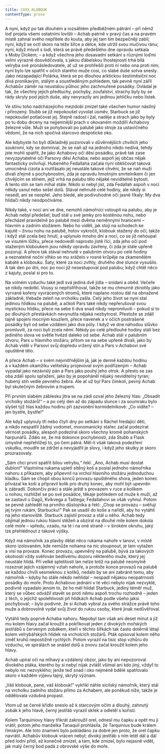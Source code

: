 ```yaml
---
title: CXXX.KLOBOUK
contentType: prose
---
```


A nyní, když po tak dlouhém a rozsáhlém předběžném pátrání – při němž loď projela všemi ostatními lovišti – Achab patrně v pravý čas a na pravém místě zahnal svého nepřítele do kouta, aby jej tam tím bezpečněji zabil; nyní, když se octl skoro na téže šířce a délce, kde utržil svou mučivou ránu; nyní, když mluvil s lodí, která se právě předešlého dne opravdu setkala s Moby Dickem; – a když všechna jeho dosavadní setkání s různými loďmi velmi výrazně dosvědčovala, s jakou ďábelskou lhostejností trhá bílá velryba své pronásledovatele, ať už se prohřešili proti ní nebo ona proti nim; nyní bylo lze spatřit v očích starého muže cosi, co slabé duše sotva snesly. Jako nezapadající Polárka, která se po dlouhou arktickou šestiměsíční noc dívá pronikavým, stálým a soustředěným pohledem, tak pevně nyní zářil Achabův záměr na neustálou půlnoc jeho zachmuřené posádky. Ovládal je tak, že všechny jejich předtuchy, pochyby, zoufalství, strachy byly by se rády skryly pod jejich duše, aby nevyrazily ani jedinou jehličku nebo lístek.

Ve stínu toho nadcházejícího mezidobí zmizel také všechen humor násilný i přirozený. Stubb se již nepokoušel vyvolat úsměv, Starbuck se již nepokoušel potlačovat jej. Stejně radost i žal, naděje a strach jako by byly po tu dobu drceny na nejjemnější prach v okovaném moždíři Achabovy železné vůle. Muži se pohybovali po palubě jako stroje za ustavičného vědomí, že na nich spočívá starcovo despotické oko.

Ale kdybyste ho byli důkladněji pozorovali v důvěrnějších chvílích jeho soukromí, kdy se domníval, že se naň až na jednoho nikdo nedívá, tehdy jste mohli spatřit, že jako Achabovy oči děsí posádku, právě tak zase nevyzpytatelné oči Parsovy děsí Achaba; nebo aspoň jej občas nějak fantasticky ovlivňují. Hubeného Fedallaha začala nyní obkličovat taková umocněná cizota a roztřásalo jej neustále takové chvění, že se naň muži dívali zřejmě s pochybnostmi, zda je opravdu hmotným smrtelníkem či jen chvějícím se stínem, jejž vrhá na palubu tělo nějaké neviditelné bytosti. A tento stín se tam míhal stále. Nikdo si nebyl jist, zda Fedallah aspoň v noci někdy usnul nebo sešel dolů. Stával nehnutě celé hodiny, ale nikdy si nesedl, ani se neopřel. Jeho bledé, ale podivuhodné oči jasně říkaly: My dva hlídači nikdy neodpočíváme.

Nikdy také, v noci ani ve dne, nemohli námořníci vstoupit na palubu, aby je Achab nebyl předešel; buď stál u své jamky pro kostěnou nohu, nebo přecházel pravidelně po palubě mezi dvěma neměnnými hranicemi – hlavním a zadním stožárem. Nebo ho viděli, jak stojí na schodech ke kajutě – živou nohu na palubě, hotov vykročit, klobouk stažený do očí, takže i když stál zcela bez hnutí, a uplynulo mnoho dní a nocí, co se již nehoupal ve visutém lůžku, přece nedovedli naprosto jistě říci, zda jeho oči pod staženým kloboukem jsou někdy opravdu zavřeny, či zda je stále upřeně pozorují. A přece tak stával nehnutě v palubním otvoru po celé hodiny a neznatelné noční vlhko se mu sráželo v rosné krůpěje na zkamenělém kabátě a klobouku. Šaty, které za noci zvlhly, druhého dne slunce vysušilo. A tak den po dni, noc po noci již nesestupoval pod palubu; když chtěl něco z kajuty, poslal si pro to.

Na volném vzduchu také jedl svá jediná dvě jídla – snídani a oběd. Večeře se nikdy nedotkl. Vousy si nepřistřihoval, takže se mu chmurně zknotily jako vyrvané kořeny vyvrácených stromů, které naplano rostou dál na obnažené základně, třebaže zeleň na vrcholku zašla. Celý jeho život se nyní stal jedinou hlídkou na palubě, a ačkoli Pars také nikdy nepřerušoval svou mystickou hlídku, přece na sebe ti dva snad nikdy nepromluvili – pokud si to po dlouhých přestávkách nevynutila nějaká nezbytnost. Přestože se zdáli tajně spojeni mocným kouzlem, přece navenek a v očích postrašené posádky byli od sebe vzdáleni jako dva póly. I když ve dne náhodou slůvko promluvili, za noci byli zcela němí. Někdy po celé předlouhé hodiny stáli bez jediného slova ve světle hvězd daleko od sebe. Achab stál v palubním otvoru, Pars u hlavního stožáru; přitom se na sebe upřeně dívali, jako by Achab viděl v Parsoví svůj dopředu vržený stín a Pars v Achabovi své opuštěné tělo.

A přece Achab – v svém nejvnitřnějším já, jak je denně každou hodinu a v každém okamžiku velitelsky projevoval svým podřízeným – Achab vypadal jako nezávislý pán a Pars jako pouhý jeho otrok. A přesto se zas oba zdáli spolu spřaženi, jako by je popoháněl nějaký neviditelný tyran; hubený stín vedle pevného žebra. Ale ať už byl Pars čímkoli, pevný Achab byl skutečným žebrovím a trupem.

Při prvním slabém záblesku jitra se na zádi ozval jeho železný hlas: „Obsadit vrcholky stožárů!“ – a po celý den až do západu slunce i za soumraku bylo slyšet týž hlas každou hodinu při zazvonění kormidelníkově: „Co vidíte? – jen bystře, bystře!“

Ale když uplynuly tři nebo čtyři dny po setkání s Ráchel hledající děti, a nikdo nespatřil žádný vodomet, monomanický stařec začal podezírat věrnost posádky, alespoň podezíral skoro všechny kromě pohanských harpunářů. Zdálo se, že má dokonce pochybnosti, zda Stubb a Flask úmyslně nepřehlížejí to, po čem pátrá. Měl-li však taková podezření vskutku, moudře se zdržel a nevyjádřil je slovy, i když jeho skutky je skoro prozrazovaly.

„Sám chci první spatřit bílou velrybu,“ řekl. „Ano, Achab musí dostat dublon!“ Vlastníma rukama upletl sítěný koš a poslal jednoho námořníka nahoru s příkazem, aby připevnil na vrchol hlavního stožáru jednoduchou kladku. Sám se chopil obou konců provazu spuštěného shora, jeden konec přivázal ke koši a připravil kolík pro druhý konec, aby mohl být upevněn k zábradlí. Dokončiv práci a stále ještě s provazem v ruce a kolíkem u nohou, rozhlížel se po své posádce, těkaje pohledem od muže k muži, až se zastavil u Dagů, Kvíkvega a Taštega; Fedallahovi se však vyhnul. Potom se pevně zahleděl na prvního důstojníka a řekl: „Chop se provazu – svěřuji jej tvým rukám, Starbucku!“ Pak se usadil do koše a nařídil, aby ho vytáhli na jeho stanoviště. Starbuck zajistil provaz a stál u něho. Achab tedy objímal jednou rukou hlavní stěžeň a obzíral na dlouhé míle kolem dokola celé moře – vpředu, vzadu, na té i na oné straně – v širokém okruhu, jaký lze přehlédnout z takové výšky.

Když má námořník za plavby dělat něco rukama nahoře v lanoví, v místě skoro izolovaném, kde nemůže nohama na nic stoupnout, je tam vytažen a visí na provaze. Konec provazu, upevněný na palubě, bývá za takových okolností vždy svěřován bedlivému dozoru některého muže, který jej neustále hlídá. Při velké spletitosti lan nelze totiž na palubě neomylně rozeznat jejich vzájemný vztah nahoře, a protože konce provazů na palubě se každou chvíli sesmeknou z kolíků, nedalo by se ani zabránit tomu, aby námořník – kdyby ho stále někdo nehlídal – nespadl nějakou neopatrností posádky do moře. Proto Achabovo jednání v té věci nebylo nijak nezvyklé, podivně vypadalo jenom to, že ho měl hlídat Starbuck, jediný téměř muž, který se vůbec odvážil stavět se proti němu aspoň trochu rozhodně – jeden z těch, o jejichž spolehlivosti při hlídkách Achab podle všeho jaksi pochyboval; – bylo podivné, že si Achab vybral za svého strážce právě toho muže a dobrovolně vydal svůj život do rukou osoby, které jinak nedůvěřoval.

Vytáhli tedy poprvé Achaba nahoru. Nepobyl tam však ani deset minut a již mu kolem hlavy začal kroužit a pokřikovat jeden z divokých mořských jestřábů s červeným zobákem, kteří v těchto šířkách tak často dotěrně létají kolem velrybářských hlídek na vrcholcích stožárů. Pták opisoval kolem něho změť kruhů nepostižně rychlých. Potom vyrazil na tisíc stop vzhůru do vzduchu, ve spirálách se snášel dolů a znovu začal kroužit kolem jeho hlavy.

Achab upíral oči na mlhavý a vzdálený obzor, jako by ani nepozoroval divokého ptáka, kterého by si nebyl nijak zvlášť všímal ani kdo jiný, vždyť to nebylo nic nezvyklého; jenže teď snad i oko nejméně bdělé spatřovalo skoro v každém výjevu tajný, skrytý význam.

„Váš klobouk, pane, váš klobouk!“ vykřikl náhle sicilský námořník, který stál na vrcholku zadního stožáru přímo za Achabem, ale poněkud níže, takže je oddělovala vzdušná propast.

Vtom už se černé křídlo sneslo až k starcovým očím a dlouhý, zahnutý zobák k jeho hlavě, černý jestřáb vyrazil skřek a odletěl s kořistí.

Kolem Tarquiniovy hlavy třikrát zakroužil orel, odnesl mu čapku a opět mu ji vrátil; potom jeho manželka Tanaquil prohlásila, že Tarquinius bude králem římským. Ale toto znamení bylo pokládáno za dobré jen proto, že orel čapku navrátil. Achabův klobouk vrácen nebyl; divoký jestřáb s ním letěl dál a dál před lodní přídí, až konečně zmizel, a tam, kde zmizel, bylo nejasně vidět, jak malý černý bod padá z obrovské výše do moře.
